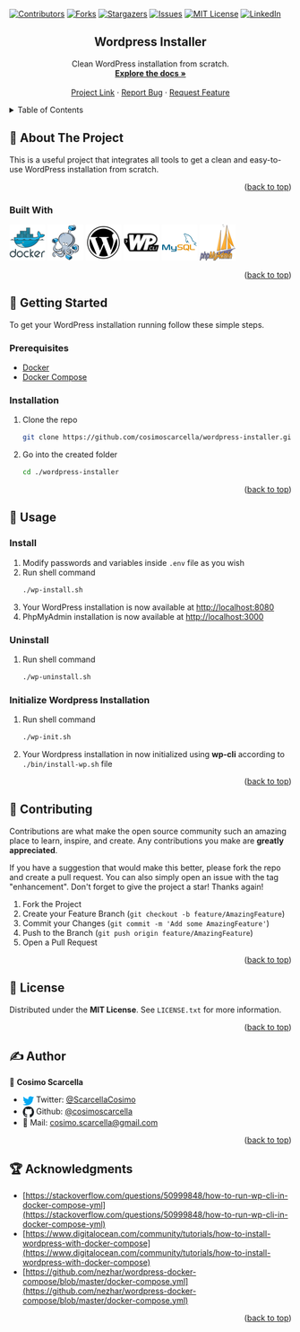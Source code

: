 <div id="top"></div>

<!-- PROJECT SHIELDS -->
<!--
*** I'm using markdown "reference style" links for readability.
*** Reference links are enclosed in brackets [ ] instead of parentheses ( ).
*** See the bottom of this document for the declaration of the reference variables
*** for contributors-url, forks-url, etc. This is an optional, concise syntax you may use.
*** https://www.markdownguide.org/basic-syntax/#reference-style-links
-->
[![Contributors][contributors-shield]][contributors-url] [![Forks][forks-shield]][forks-url] [![Stargazers][stars-shield]][stars-url] [![Issues][issues-shield]][issues-url] [![MIT License][license-shield]][license-url] [![LinkedIn][linkedin-shield]][linkedin-url]



<h2 align="center">Wordpress Installer</h2>

  <p align="center">
    Clean WordPress installation from scratch.
    <br />
    <a href="https://www.cosimoscarcella.com/install-wordpress-and-wp-cli-using-docker-compose/"><strong>Explore the docs »</strong></a>
    <br />
    <br />
    <a href="https://www.cosimoscarcella.com/install-wordpress-and-wp-cli-using-docker-compose">Project Link</a>
    ·
    <a href="https://github.com/cosimoscarcella/wordpress-installer/issues">Report Bug</a>
    ·
    <a href="https://github.com/cosimoscarcella/wordpress-installer/issues">Request Feature</a>
  </p>
</div>



<!-- TABLE OF CONTENTS -->
<details>
  <summary>Table of Contents</summary>
  <ol>
    <li>
      <a href="#about-the-project">About The Project</a>
      <ul>
        <li><a href="#built-with">Built With</a></li>
      </ul>
    </li>
    <li>
      <a href="#getting-started">Getting Started</a>
      <ul>
        <li><a href="#prerequisites">Prerequisites</a></li>
        <li><a href="#installation">Installation</a></li>
      </ul>
    </li>
    <li><a href="#usage">Usage</a></li>
    <li><a href="#contributing">Contributing</a></li>
    <li><a href="#license">License</a></li>
    <li><a href="#contact">Contact</a></li>
    <li><a href="#acknowledgments">Acknowledgments</a></li>
  </ol>
</details>



<!-- ABOUT THE PROJECT -->
## 🚧 About The Project

This is a useful project that integrates all tools to get a clean and easy-to-use WordPress installation from scratch.

<p align="right">(<a href="#top">back to top</a>)</p>


### Built With

<p>
  <a href="https://www.docker.com/" target="_blank"> <img src="https://github.com/cosimoscarcella/cosimoscarcella/raw/main/images/logo-docker.svg" alt="docker" width="64" height="64"/></a>
  <a href="https://docs.docker.com/compose/" target="_blank"> <img src="https://github.com/cosimoscarcella/cosimoscarcella/raw/main/images/logo-docker-compose.svg" alt="docker" width="64" height="64"/></a>
  <a href="https://wordpress.com/" target="_blank"> <img src="https://github.com/cosimoscarcella/cosimoscarcella/raw/main/images/logo-wordpress.svg" alt="docker" width="64" height="64"/></a>
  <a href="https://wp-cli.org/" target="_blank"> <img src="https://github.com/cosimoscarcella/cosimoscarcella/raw/main/images/logo-wp-cli.svg" alt="docker" width="64" height="64"/></a>
  <a href="https://www.mysql.com/" target="_blank"> <img src="https://github.com/cosimoscarcella/cosimoscarcella/raw/main/images/logo-mysql.svg" alt="mysql" width="64" height="64"/></a>
  <a href="https://www.phpmyadmin.net/" target="_blank"> <img src="https://github.com/cosimoscarcella/cosimoscarcella/raw/main/images/logo-phpmyadmin.svg" alt="mysql" width="64" height="64"/></a>
</p>

<p align="right">(<a href="#top">back to top</a>)</p>



<!-- GETTING STARTED -->
## 🏃 Getting Started

To get your WordPress installation running follow these simple steps.

### Prerequisites

* [Docker](https://www.docker.com/)
* [Docker Compose](https://docs.docker.com/compose/)


### Installation

1. Clone the repo
   ```sh
   git clone https://github.com/cosimoscarcella/wordpress-installer.git
   ```
2. Go into the created folder
   ```sh
   cd ./wordpress-installer
   ```

<p align="right">(<a href="#top">back to top</a>)</p>



<!-- USAGE EXAMPLES -->
## 🚀 Usage

### Install

1. Modify passwords and variables inside ```.env``` file as you wish
2. Run shell command
   ```sh
   ./wp-install.sh
   ```
3. Your WordPress installation is now available at [http://localhost:8080]( http://localhost:8080)
4. PhpMyAdmin installation is now available at [http://localhost:3000]( http://localhost:3000)


### Uninstall

1. Run shell command
   ```sh
   ./wp-uninstall.sh
   ```

### Initialize Wordpress Installation

1. Run shell command
   ```sh
   ./wp-init.sh
   ```
1. Your Wordpress installation in now initialized using **wp-cli** according to  ```./bin/install-wp.sh``` file

<p align="right">(<a href="#top">back to top</a>)</p>

<!-- CONTRIBUTING -->
## 🤝 Contributing

Contributions are what make the open source community such an amazing place to learn, inspire, and create. Any contributions you make are **greatly appreciated**.

If you have a suggestion that would make this better, please fork the repo and create a pull request. You can also simply open an issue with the tag "enhancement".
Don't forget to give the project a star! Thanks again!

1. Fork the Project
2. Create your Feature Branch (`git checkout -b feature/AmazingFeature`)
3. Commit your Changes (`git commit -m 'Add some AmazingFeature'`)
4. Push to the Branch (`git push origin feature/AmazingFeature`)
5. Open a Pull Request

<p align="right">(<a href="#top">back to top</a>)</p>



<!-- LICENSE -->
## 📝 License

Distributed under the **MIT License**. See `LICENSE.txt` for more information.

<p align="right">(<a href="#top">back to top</a>)</p>



<!-- CONTACT -->
## ✍️ Author

👤 **Cosimo Scarcella**

- <img align="center" src="https://github.com/cosimoscarcella/cosimoscarcella/raw/main/images/social-btn-twitter.svg" alt="twitter" width="20" height="20"/> Twitter: [@ScarcellaCosimo](https://twitter.com/ScarcellaCosimo)
- <img align="center" src="https://github.com/cosimoscarcella/cosimoscarcella/raw/main/images/social-btn-github.svg" alt="github" width="20" height="20"/>  Github: [@cosimoscarcella](https://github.com/cosimoscarcella)
- 📧 Mail: [cosimo.scarcella@gmail.com](mailto:cosimo.scarcella@gmail.com)


<p align="right">(<a href="#top">back to top</a>)</p>



<!-- ACKNOWLEDGMENTS -->
## 🏆 Acknowledgments

* [https://stackoverflow.com/questions/50999848/how-to-run-wp-cli-in-docker-compose-yml](https://stackoverflow.com/questions/50999848/how-to-run-wp-cli-in-docker-compose-yml)
* [https://www.digitalocean.com/community/tutorials/how-to-install-wordpress-with-docker-compose](https://www.digitalocean.com/community/tutorials/how-to-install-wordpress-with-docker-compose)
* [https://github.com/nezhar/wordpress-docker-compose/blob/master/docker-compose.yml](https://github.com/nezhar/wordpress-docker-compose/blob/master/docker-compose.yml)

<p align="right">(<a href="#top">back to top</a>)</p>



<!-- MARKDOWN LINKS & IMAGES -->
<!-- https://www.markdownguide.org/basic-syntax/#reference-style-links -->
[contributors-shield]: https://img.shields.io/github/contributors/cosimoscarcella/wordpress-installer.svg?style=for-the-badge
[contributors-url]: https://github.com/cosimoscarcella/wordpress-installer/graphs/contributors
[forks-shield]: https://img.shields.io/github/forks/cosimoscarcella/wordpress-installer.svg?style=for-the-badge
[forks-url]: https://github.com/cosimoscarcella/wordpress-installer/network/members
[stars-shield]: https://img.shields.io/github/stars/cosimoscarcella/wordpress-installer.svg?style=for-the-badge
[stars-url]: https://github.com/cosimoscarcella/wordpress-installer/stargazers
[issues-shield]: https://img.shields.io/github/issues/cosimoscarcella/wordpress-installer.svg?style=for-the-badge
[issues-url]: https://github.com/cosimoscarcella/wordpress-installer/issues
[license-shield]: https://img.shields.io/github/license/cosimoscarcella/wordpress-installer.svg?style=for-the-badge
[license-url]: https://github.com/cosimoscarcella/wordpress-installer/blob/main/LICENSE.txt
[linkedin-shield]: https://img.shields.io/badge/-LinkedIn-black.svg?style=for-the-badge&logo=linkedin&colorB=555
[linkedin-url]: https://linkedin.com/in/cosimo-scarcella
[product-screenshot]: images/screenshot.png
